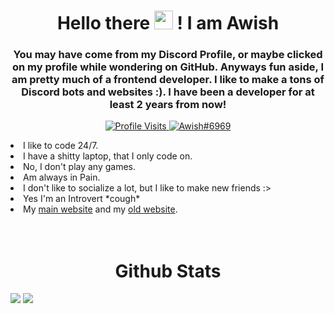 <h1 align="center">Hello there <img src="https://raw.githubusercontent.com/MartinHeinz/MartinHeinz/master/wave.gif" width="30px"> ! I am Awish</h1>
<h3 align="center">You may have come from my Discord Profile, or maybe clicked on my profile while wondering on GitHub. Anyways fun aside, I am pretty much of a frontend developer. I like to make a tons of Discord bots and websites :). I have been a developer for at least 2 years from now!</h3>

<p align="center">
   <a href="https://github.com/Connor200024">
    <img src="https://komarev.com/ghpvc/?username=Awish-Senpai&style=flat-square&label=Profile%20Views&logo=github" alt="Profile Visits"/>
  </a>
   <a href="https://discord.com/users/671355502399193128">
    <img src="https://img.shields.io/badge/Awish%236969-%237289da?logo=discord&style=flat-square" alt="Awish#6969"/>
  </a>
</p>

<li>I like to code 24/7.</li>
<li>I have a shitty laptop, that I only code on.</li>
<li>No, I don't play any games.</li>
<li>Am always in Pain.</li>
<li>I don't like to socialize a lot, but I like to make new friends :></li>
<li>Yes I'm an Introvert *cough*</li>
<li>My <a href="https://awish.codes/" target="_blank">main website</a> and my <a href="https://aw-ish.netlify.app/" target="_blank">old website</a>.</li>
  <br><br>

<h1 align="center">Github Stats</h1>
<img src="https://github-readme-stats.vercel.app/api/top-langs/?username=Awish-Senpai&layout=compact&theme=tokyonight" />
<img src="https://github-readme-stats.vercel.app/api?username=Awish-Senpai&show_icons=true&theme=tokyonight" />
